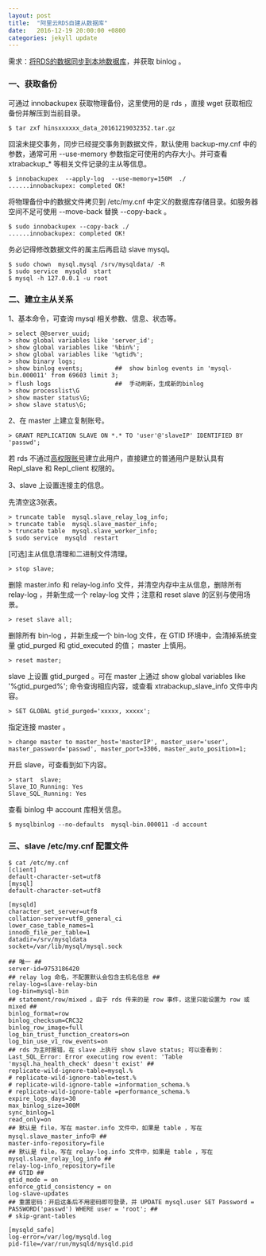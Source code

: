 ```yaml
---
layout: post
title:  "阿里云RDS自建从数据库"
date:   2016-12-19 20:00:00 +0800
categories: jekyll update
---
```


需求：[将RDS的数据同步到本地数据库][RDS-slave]，并获取 binlog 。

### 一、获取备份

可通过 innobackupex 获取物理备份，这里使用的是 rds ，直接 wget 获取相应备份并解压到当前目录。

    $ tar zxf hinsxxxxxx_data_20161219032352.tar.gz

回滚未提交事务，同步已经提交事务到数据文件，默认使用 backup-my.cnf 中的参数，通常可用 --use-memory 参数指定可使用的内存大小。并可查看 xtrabackup_* 等相关文件记录的主从等信息。

    $ innobackupex  --apply-log  --use-memory=150M  ./
    ......innobackupex: completed OK!

将物理备份中的数据文件拷贝到 /etc/my.cnf 中定义的数据库存储目录。如服务器空间不足可使用 --move-back 替换 --copy-back 。

    $ sudo innobackupex --copy-back ./
    ......innobackupex: completed OK!

务必记得修改数据文件的属主后再启动 slave mysql。

    $ sudo chown  mysql.mysql /srv/mysqldata/ -R
    $ sudo service  mysqld  start
    $ mysql -h 127.0.0.1 -u root

### 二、建立主从关系

1、基本命令，可查询 mysql 相关参数、信息、状态等。

    > select @@server_uuid;
    > show global variables like 'server_id';
    > show global variables like '%bin%';
    > show global variables like '%gtid%';
    > show binary logs;
    > show binlog events;         ##  show binlog events in 'mysql-bin.000011' from 69603 limit 3;
    > flush logs                  ##  手动刷新，生成新的binlog
    > show processlist\G
    > show master status\G;
    > show slave status\G;

2、在 master 上建立复制账号。

    > GRANT REPLICATION SLAVE ON *.* TO 'user'@'slaveIP' IDENTIFIED BY 'passwd';

若 rds 不通过[高权限账号][RDS-super-user]建立此用户，直接建立的普通用户是默认具有 Repl_slave 和 Repl_client 权限的。

3、slave 上设置连接主的信息。

先清空这3张表。

    > truncate table  mysql.slave_relay_log_info;
    > truncate table  mysql.slave_master_info;
    > truncate table  mysql.slave_worker_info;
    $ sudo service  mysqld  restart

[可选]主从信息清理和二进制文件清理。

    > stop slave;

删除 master.info 和 relay-log.info 文件，并清空内存中主从信息，删除所有 relay-log ，并新生成一个 relay-log 文件；注意和 reset slave 的区别与使用场景。

    > reset slave all;

删除所有 bin-log ，并新生成一个 bin-log 文件，在 GTID 环境中，会清掉系统变量 gtid_purged 和 gtid_executed 的值； master 上慎用。

    > reset master;

slave 上设置 gtid_purged 。可在 master 上通过 show global variables like '%gtid_purged%'; 命令查询相应内容，或查看 xtrabackup_slave_info 文件中内容。

    > SET GLOBAL gtid_purged='xxxxx, xxxxx';

指定连接 master 。

    > change master to master_host='masterIP', master_user='user', master_password='passwd', master_port=3306, master_auto_position=1;

开启 slave，可查看到如下内容。

    > start  slave;
    Slave_IO_Running: Yes
    Slave_SQL_Running: Yes

查看 binlog 中 account 库相关信息。

    $ mysqlbinlog --no-defaults  mysql-bin.000011 -d account

### 三、slave /etc/my.cnf 配置文件

    $ cat /etc/my.cnf
    [client]
    default-character-set=utf8
    [mysql]
    default-character-set=utf8

    [mysqld]
    character_set_server=utf8
    collation-server=utf8_general_ci
    lower_case_table_names=1
    innodb_file_per_table=1
    datadir=/srv/mysqldata
    socket=/var/lib/mysql/mysql.sock

    ## 唯一 ##
    server-id=9753186420
    ## relay log 命名，不配置默认会包含主机名信息 ##
    relay-log=slave-relay-bin
    log-bin=mysql-bin
    ## statement/row/mixed 。由于 rds 传来的是 row 事件，这里只能设置为 row 或 mixed ##
    binlog_format=row
    binlog_checksum=CRC32
    binlog_row_image=full
    log_bin_trust_function_creators=on
    log_bin_use_v1_row_events=on
    ## rds 为主时报错，在 slave 上执行 show slave status; 可以查看到：Last_SQL_Error: Error executing row event: 'Table 'mysql.ha_health_check' doesn't exist' ##
    replicate-wild-ignore-table=mysql.%
    # replicate-wild-ignore-table=test.%
    # replicate-wild-ignore-table =information_schema.%
    # replicate-wild-ignore-table =performance_schema.%
    expire_logs_days=30
    max_binlog_size=300M
    sync_binlog=1
    read_only=on
    ## 默认是 file，写在 master.info 文件中，如果是 table ，写在 mysql.slave_master_info中 ##
    master-info-repository=file
    ## 默认是 file，写在 relay-log.info 文件中，如果是 table ，写在 mysql.slave_relay_log_info ##
    relay-log-info_repository=file
    ## GTID ##
    gtid_mode = on
    enforce_gtid_consistency = on
    log-slave-updates
    ## 重置密码：开启这条后不用密码即可登录，并 UPDATE mysql.user SET Password = PASSWORD('passwd') WHERE user = 'root'; ##
    # skip-grant-tables

    [mysqld_safe]
    log-error=/var/log/mysqld.log
    pid-file=/var/run/mysqld/mysqld.pid

[RDS-super-user]: https://help.aliyun.com/document_detail/26130.html
[RDS-slave]: https://yq.aliyun.com/articles/9044
